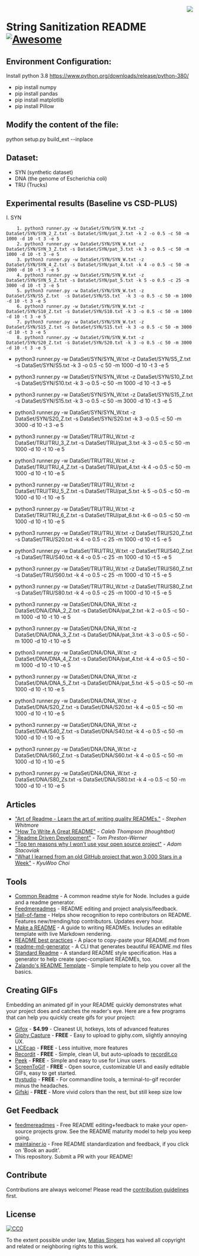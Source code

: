 <img src="icon.png" align="right" />

# String Sanitization README [![Awesome](https://cdn.rawgit.com/sindresorhus/awesome/d7305f38d29fed78fa85652e3a63e154dd8e8829/media/badge.svg)](https://github.com/sindresorhus/awesome#readme)

## Environment Configuration:
Install python 3.8 
https://www.python.org/downloads/release/python-380/

- pip install numpy
- pip install pandas
- pip install matplotlib
- pip install Pillow

## Modify the content of the file:
python setup.py build_ext  --inplace

## Dataset:
- SYN (synthetic dataset)
- DNA (the genome of Escherichia coli)
- TRU (Trucks)

## Experimental results (Baseline vs CSD-PLUS)

I. SYN

        1. python3 runner.py -w DataSet/SYN/SYN_W.txt -z DataSet/SYN/SYN_2_Z.txt -s DataSet/SYN/pat_2.txt -k 2 -o 0.5 -c 50 -m 1000 -d 10 -t 3 -e 5
        2. python3 runner.py -w DataSet/SYN/SYN_W.txt -z DataSet/SYN/SYN_3_Z.txt -s DataSet/SYN/pat_3.txt -k 3 -o 0.5 -c 50 -m 1000 -d 10 -t 3 -e 5
        3. python3 runner.py -w DataSet/SYN/SYN_W.txt -z DataSet/SYN/SYN_4_Z.txt -s DataSet/SYN/pat_4.txt -k 4 -o 0.5 -c 50 -m 2000 -d 10 -t 3 -e 5
        4. python3 runner.py -w DataSet/SYN/SYN_W.txt -z DataSet/SYN/SYN_5_Z.txt -s DataSet/SYN/pat_5.txt -k 5 -o 0.5 -c 25 -m 3000 -d 10 -t 3 -e 5
        5. python3 runner.py -w DataSet/SYN/SYN_W.txt -z DataSet/SYN/S5_Z.txt  -s DataSet/SYN/S5.txt  -k 3 -o 0.5 -c 50 -m 1000 -d 10 -t 3 -e 5
        6. python3 runner.py -w DataSet/SYN/SYN_W.txt -z DataSet/SYN/S10_Z.txt -s DataSet/SYN/S10.txt -k 3 -o 0.5 -c 50 -m 1000 -d 10 -t 3 -e 5
        7. python3 runner.py -w DataSet/SYN/SYN_W.txt -z DataSet/SYN/S15_Z.txt -s DataSet/SYN/S15.txt -k 3 -o 0.5 -c 50 -m 3000 -d 10 -t 3 -e 5
        8. python3 runner.py -w DataSet/SYN/SYN_W.txt -z DataSet/SYN/S20_Z.txt -s DataSet/SYN/S20.txt -k 3 -o 0.5 -c 50 -m 3000 -d 10 -t 3 -e 5
   
  

- python3 runner.py -w DataSet/SYN/SYN_W.txt -z DataSet/SYN/S5_Z.txt  -s DataSet/SYN/S5.txt  -k 3 -o 0.5 -c 50 -m 1000 -d 10 -t 3 -e 5
- python3 runner.py -w DataSet/SYN/SYN_W.txt -z DataSet/SYN/S10_Z.txt -s DataSet/SYN/S10.txt -k 3 -o 0.5 -c 50 -m 1000 -d 10 -t 3 -e 5
- python3 runner.py -w DataSet/SYN/SYN_W.txt -z DataSet/SYN/S15_Z.txt -s DataSet/SYN/S15.txt -k 3 -o 0.5 -c 50 -m 3000 -d 10 -t 3 -e 5
- python3 runner.py -w DataSet/SYN/SYN_W.txt -z DataSet/SYN/S20_Z.txt -s DataSet/SYN/S20.txt -k 3 -o 0.5 -c 50 -m 3000 -d 10 -t 3 -e 5

- python3 runner.py -w DataSet/TRU/TRU_W.txt -z DataSet/TRU/TRU_3_Z.txt -s DataSet/TRU/pat_3.txt -k 3 -o 0.5 -c 50 -m 1000 -d 10 -t 10 -e 5
- python3 runner.py -w DataSet/TRU/TRU_W.txt -z DataSet/TRU/TRU_4_Z.txt -s DataSet/TRU/pat_4.txt -k 4 -o 0.5 -c 50 -m 1000 -d 10 -t 10 -e 5
- python3 runner.py -w DataSet/TRU/TRU_W.txt -z DataSet/TRU/TRU_5_Z.txt -s DataSet/TRU/pat_5.txt -k 5 -o 0.5 -c 50 -m 1000 -d 10 -t 10 -e 5
- python3 runner.py -w DataSet/TRU/TRU_W.txt -z DataSet/TRU/TRU_6_Z.txt -s DataSet/TRU/pat_6.txt -k 6 -o 0.5 -c 50 -m 1000 -d 10 -t 10 -e 5

- python3 runner.py -w DataSet/TRU/TRU_W.txt -z DataSet/TRU/S20_Z.txt -s DataSet/TRU/S20.txt -k 4 -o 0.5 -c 25 -m 1000 -d 10 -t 5 -e 5
- python3 runner.py -w DataSet/TRU/TRU_W.txt -z DataSet/TRU/S40_Z.txt -s DataSet/TRU/S40.txt -k 4 -o 0.5 -c 25 -m 1000 -d 10 -t 5 -e 5
- python3 runner.py -w DataSet/TRU/TRU_W.txt -z DataSet/TRU/S60_Z.txt -s DataSet/TRU/S60.txt -k 4 -o 0.5 -c 25 -m 1000 -d 10 -t 5 -e 5
- python3 runner.py -w DataSet/TRU/TRU_W.txt -z DataSet/TRU/S80_Z.txt -s DataSet/TRU/S80.txt -k 4 -o 0.5 -c 25 -m 1000 -d 10 -t 5 -e 5

- python3 runner.py -w DataSet/DNA/DNA_W.txt -z DataSet/DNA/DNA_2_Z.txt -s DataSet/DNA/pat_2.txt -k 2 -o 0.5 -c 50 -m 1000 -d 10 -t 10 -e 5
- python3 runner.py -w DataSet/DNA/DNA_W.txt -z DataSet/DNA/DNA_3_Z.txt -s DataSet/DNA/pat_3.txt -k 3 -o 0.5 -c 50 -m 1000 -d 10 -t 10 -e 5
- python3 runner.py -w DataSet/DNA/DNA_W.txt -z DataSet/DNA/DNA_4_Z.txt -s DataSet/DNA/pat_4.txt -k 4 -o 0.5 -c 50 -m 1000 -d 10 -t 10 -e 5
- python3 runner.py -w DataSet/DNA/DNA_W.txt -z DataSet/DNA/DNA_5_Z.txt -s DataSet/DNA/pat_5.txt -k 5 -o 0.5 -c 50 -m 1000 -d 10 -t 10 -e 5

- python3 runner.py -w DataSet/DNA/DNA_W.txt -z DataSet/DNA/S20_Z.txt  -s DataSet/DNA/S20.txt -k 4 -o 0.5 -c 50 -m 1000 -d 10 -t 10 -e 5
- python3 runner.py -w DataSet/DNA/DNA_W.txt -z DataSet/DNA/S40_Z.txt -s DataSet/DNA/S40.txt -k 4 -o 0.5 -c 50 -m 1000 -d 10 -t 10 -e 5
- python3 runner.py -w DataSet/DNA/DNA_W.txt -z DataSet/DNA/S60_Z.txt -s DataSet/DNA/S60.txt -k 4 -o 0.5 -c 50 -m 1000 -d 10 -t 10 -e 5
- python3 runner.py -w DataSet/DNA/DNA_W.txt -z DataSet/DNA/S80_Zs.txt -s DataSet/DNA/S80.txt -k 4 -o 0.5 -c 50 -m 1000 -d 10 -t 10 -e 5



## Articles

- ["Art of Readme - Learn the art of writing quality READMEs."](https://github.com/noffle/art-of-readme#readme) - *Stephen Whitmore*
- ["How To Write A Great README"](https://thoughtbot.com/blog/how-to-write-a-great-readme) - *Caleb Thompson (thoughtbot)*
- ["Readme Driven Development"](http://tom.preston-werner.com/2010/08/23/readme-driven-development.html) - *Tom Preston-Werner*
- ["Top ten reasons why I won’t use your open source project"](https://changelog.com/posts/top-ten-reasons-why-i-wont-use-your-open-source-project) - *Adam Stacoviak*
- ["What I learned from an old GitHub project that won 3,000 Stars in a Week"](https://www.freecodecamp.org/news/what-i-learned-from-an-old-github-project-that-won-3-000-stars-in-a-week-628349a5ee14/) - *KyuWoo Choi*

## Tools

- [Common Readme](https://github.com/noffle/common-readme#readme) - A common readme style for Node. Includes a guide and a readme generator.
- [Feedmereadmes](https://github.com/lappleapple/feedmereadmes#readme) - README editing and project analysis/feedback.
- [Hall-of-fame](https://github.com/sourcerer-io/hall-of-fame#readme) - Helps show recognition to repo contributors on README. Features new/trending/top contributors. Updates every hour.
- [Make a README](https://www.makeareadme.com/) - A guide to writing READMEs. Includes an editable template with live Markdown rendering.
- [README best practices](https://github.com/jehna/readme-best-practices#readme) - A place to copy-paste your README.md from
- [readme-md-generator](https://github.com/kefranabg/readme-md-generator#readme) - A CLI that generates beautiful README.md files
- [Standard Readme](https://github.com/RichardLitt/standard-readme#readme) - A standard README style specification. Has a generator to help create spec-compliant READMEs, too.
- [Zalando's README Template](https://github.com/zalando/zalando-howto-open-source/blob/master/READMEtemplate.md#readme) - Simple template to help you cover all the basics.

## Creating GIFs

Embedding an animated gif in your README quickly demonstrates what your project does and catches the reader's eye.  Here are a few programs that can help you quickly create gifs for your project:

- [Gifox](https://gifox.io) - **$4.99** - Cleanest UI, hotkeys, lots of advanced features
- [Giphy Capture](https://giphy.com/apps/giphycapture) - **FREE** - Easy to upload to giphy.com, slightly annoying UX.
- [LICEcap](https://www.cockos.com/licecap/) - **FREE** - Less intuitive, more features
- [Recordit](https://recordit.co/) - **FREE** - Simple, clean UI, but auto-uploads to [recordit.co](https://recordit.co/)
- [Peek](https://github.com/phw/peek#readme) - **FREE** - Simple and easy to use for Linux users.
- [ScreenToGif](https://github.com/NickeManarin/ScreenToGif/) - **FREE** - Open source, customizable UI and easily editable GIFs, easy to get started.
- [ttystudio](https://github.com/chjj/ttystudio#readme) - **FREE** - For commandline tools, a terminal-to-gif recorder minus the headaches.
- [Gifski](https://github.com/sindresorhus/Gifski#readme) - **FREE** - More vivid colors than the rest, but still keep size low

## Get Feedback

- [feedmereadmes](https://github.com/LappleApple/feedmereadmes#readme) - Free README editing+feedback to make your open-source projects grow. See the README maturity model to help you keep going.
- [maintainer.io](https://maintainer.io/) - Free README standardization and feedback, if you click on 'Book an audit'.
- This repository. Submit a PR with your README!

## Contribute

Contributions are always welcome!
Please read the [contribution guidelines](contributing.md) first.

## License

[![CC0](https://licensebuttons.net/p/zero/1.0/88x31.png)](https://creativecommons.org/publicdomain/zero/1.0/)

To the extent possible under law, [Matias Singers](https://mts.io) has waived all copyright and related or neighboring rights to this work.
